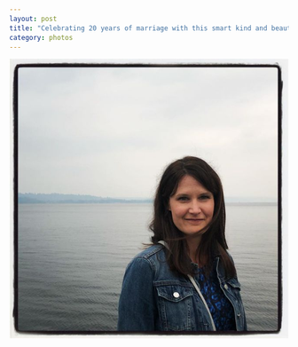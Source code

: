 ```yaml
---
layout: post
title: "Celebrating 20 years of marriage with this smart kind and beautiful women"
category: photos
---
```


[![Celebrating 20 years of marriage with this smart kind and beautiful women](/instagram/th-Bm7amf7gjC1.jpg)](https://www.instagram.com/p/Bm7amf7gjC1/)
